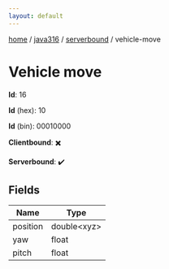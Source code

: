 ```yaml
---
layout: default
---
```


[home](/)  /  [java316](/protocol/java316)  /  [serverbound](/protocol/java316/serverbound)  /  vehicle-move

# Vehicle move

**Id**: 16

**Id** (hex): 10

**Id** (bin): 00010000

**Clientbound**: ✖️

**Serverbound**: ✔️

## Fields

Name | Type
---|---
position | double&lt;xyz&gt;
yaw | float
pitch | float


